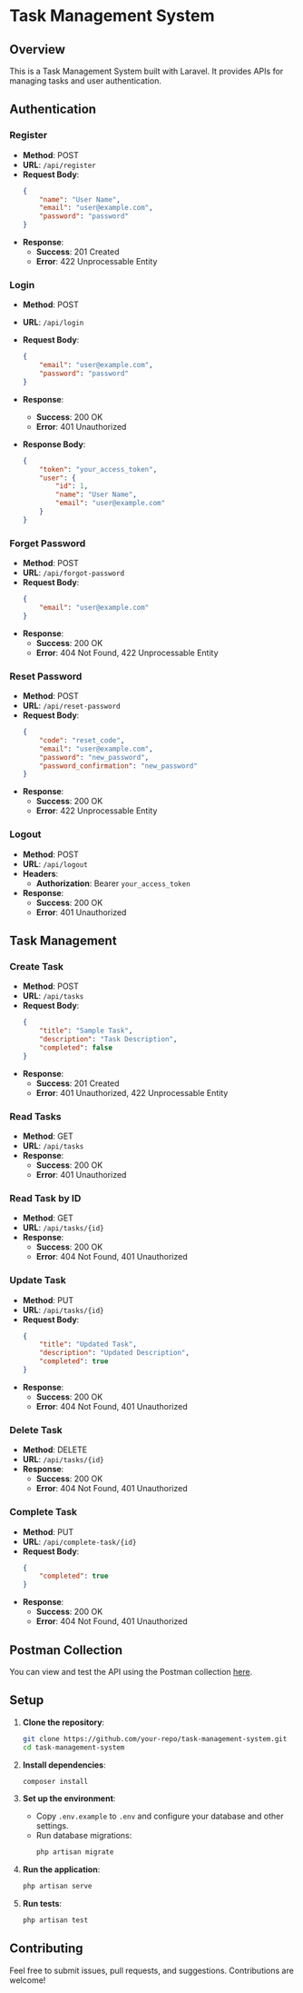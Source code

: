 # Task Management System

## Overview

This is a Task Management System built with Laravel. It provides APIs for managing tasks and user authentication.

## Authentication

### Register

- **Method**: POST
- **URL**: `/api/register`
- **Request Body**:
    ```json
    {
        "name": "User Name",
        "email": "user@example.com",
        "password": "password"
    }
    ```
- **Response**:
    - **Success**: 201 Created
    - **Error**: 422 Unprocessable Entity

### Login

- **Method**: POST
- **URL**: `/api/login`
- **Request Body**:
    ```json
    {
        "email": "user@example.com",
        "password": "password"
    }
    ```
- **Response**:
    - **Success**: 200 OK
    - **Error**: 401 Unauthorized

- **Response Body**:
    ```json
    {
        "token": "your_access_token",
        "user": {
            "id": 1,
            "name": "User Name",
            "email": "user@example.com"
        }
    }
    ```

### Forget Password

- **Method**: POST
- **URL**: `/api/forgot-password`
- **Request Body**:
    ```json
    {
        "email": "user@example.com"
    }
    ```
- **Response**:
    - **Success**: 200 OK
    - **Error**: 404 Not Found, 422 Unprocessable Entity

### Reset Password

- **Method**: POST
- **URL**: `/api/reset-password`
- **Request Body**:
    ```json
    {
        "code": "reset_code",
        "email": "user@example.com",
        "password": "new_password",
        "password_confirmation": "new_password"
    }
    ```
- **Response**:
    - **Success**: 200 OK
    - **Error**: 422 Unprocessable Entity

### Logout

- **Method**: POST
- **URL**: `/api/logout`
- **Headers**:
    - **Authorization**: Bearer `your_access_token`
- **Response**:
    - **Success**: 200 OK
    - **Error**: 401 Unauthorized

## Task Management

### Create Task

- **Method**: POST
- **URL**: `/api/tasks`
- **Request Body**:
    ```json
    {
        "title": "Sample Task",
        "description": "Task Description",
        "completed": false
    }
    ```
- **Response**:
    - **Success**: 201 Created
    - **Error**: 401 Unauthorized, 422 Unprocessable Entity

### Read Tasks

- **Method**: GET
- **URL**: `/api/tasks`
- **Response**:
    - **Success**: 200 OK
    - **Error**: 401 Unauthorized

### Read Task by ID

- **Method**: GET
- **URL**: `/api/tasks/{id}`
- **Response**:
    - **Success**: 200 OK
    - **Error**: 404 Not Found, 401 Unauthorized

### Update Task

- **Method**: PUT
- **URL**: `/api/tasks/{id}`
- **Request Body**:
    ```json
    {
        "title": "Updated Task",
        "description": "Updated Description",
        "completed": true
    }
    ```
- **Response**:
    - **Success**: 200 OK
    - **Error**: 404 Not Found, 401 Unauthorized

### Delete Task

- **Method**: DELETE
- **URL**: `/api/tasks/{id}`
- **Response**:
    - **Success**: 200 OK
    - **Error**: 404 Not Found, 401 Unauthorized

### Complete Task

- **Method**: PUT
- **URL**: `/api/complete-task/{id}`
- **Request Body**:
    ```json
    {
        "completed": true
    }
    ```
- **Response**:
    - **Success**: 200 OK
    - **Error**: 404 Not Found, 401 Unauthorized

## Postman Collection

You can view and test the API using the Postman collection [here](https://elements.getpostman.com/redirect?entityId=13019853-8e7f5ff1-cf11-4e7e-8768-7fcb23712b04&entityType=collection).

## Setup

1. **Clone the repository**:
    ```bash
    git clone https://github.com/your-repo/task-management-system.git
    cd task-management-system
    ```

2. **Install dependencies**:
    ```bash
    composer install
    ```

3. **Set up the environment**:
    - Copy `.env.example` to `.env` and configure your database and other settings.
    - Run database migrations:
      ```bash
      php artisan migrate
      ```

4. **Run the application**:
    ```bash
    php artisan serve
    ```

5. **Run tests**:
    ```bash
    php artisan test
    ```

## Contributing

Feel free to submit issues, pull requests, and suggestions. Contributions are welcome!

